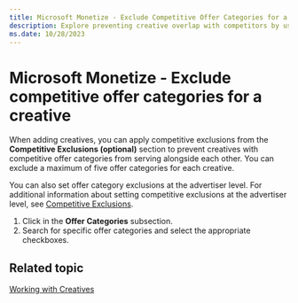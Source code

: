```yaml
---
title: Microsoft Monetize - Exclude Competitive Offer Categories for a Creative
description: Explore preventing creative overlap with competitors by using Competitive Exclusions. Exclude up to five offer categories per creative.
ms.date: 10/28/2023
---
```


# Microsoft Monetize - Exclude competitive offer categories for a creative

When adding creatives, you can apply competitive exclusions from the **Competitive Exclusions (optional)** section to prevent creatives with competitive offer categories from serving alongside each other. You can exclude a maximum of five offer categories for each creative.

You can also set offer category exclusions at the advertiser level. For additional information about setting competitive exclusions at the advertiser level, see [Competitive Exclusions](competitive-exclusions.md).

1. Click in the **Offer Categories** subsection.
1. Search for specific offer categories and select the appropriate checkboxes.

## Related topic

[Working with Creatives](working-with-creatives.md)
